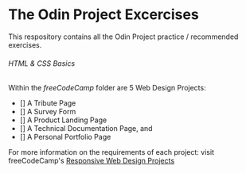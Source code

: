 # The Odin Project Excercises

This respository contains all the Odin Project practice / recommended exercises.


###### HTML & CSS Basics
Within the *freeCodeCamp* folder are 5 Web Design Projects:
- [] A Tribute Page
- [] A Survey Form
- [] A Product Landing Page
- [] A Technical Documentation Page, and
- [] A Personal Portfolio Page

For more information on the requirements of each project: visit freeCodeCamp's [Responsive Web Design Projects](https://www.freecodecamp.org/learn/responsive-web-design/responsive-web-design-projects/)


